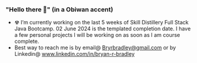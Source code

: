 ### "Hello there 👋" (in a Obiwan accent)

- ☢︎ I’m currently working on the last 5 weeks of Skill Distillery Full Stack Java Bootcamp.
  02 June 2024 is the templated completion date. I have a few personal projects I will be working on as soon as I am course complete. 
- Best way to reach me is by email@  Bryrbradley@gmail.com or by Linkedin@  www.linkedin.com/in/bryan-r-bradley

  
